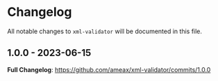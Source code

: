 # Changelog

All notable changes to `xml-validator` will be documented in this file.

## 1.0.0 - 2023-06-15

**Full Changelog**: https://github.com/ameax/xml-validator/commits/1.0.0

